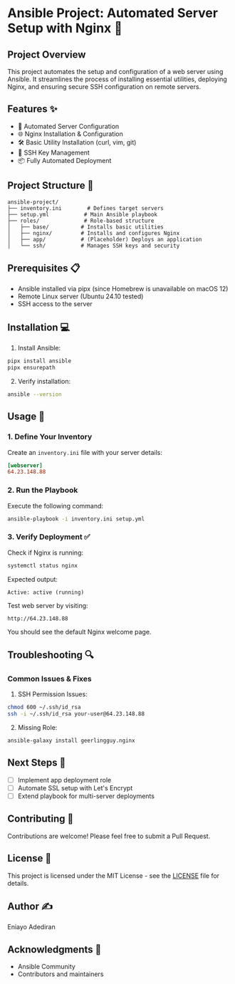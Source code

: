 # Ansible Project: Automated Server Setup with Nginx 🚀

## Project Overview
This project automates the setup and configuration of a web server using Ansible. It streamlines the process of installing essential utilities, deploying Nginx, and ensuring secure SSH configuration on remote servers.

## Features ✨
- 🔄 Automated Server Configuration
- 🌐 Nginx Installation & Configuration
- 🛠️ Basic Utility Installation (curl, vim, git)
- 🔑 SSH Key Management
- 📦 Fully Automated Deployment

## Project Structure 📁
```
ansible-project/
├── inventory.ini        # Defines target servers
├── setup.yml           # Main Ansible playbook
├── roles/              # Role-based structure
│   ├── base/          # Installs basic utilities
│   ├── nginx/         # Installs and configures Nginx
│   ├── app/           # (Placeholder) Deploys an application
│   └── ssh/           # Manages SSH keys and security
```

## Prerequisites 📋
- Ansible installed via pipx (since Homebrew is unavailable on macOS 12)
- Remote Linux server (Ubuntu 24.10 tested)
- SSH access to the server

## Installation 💻

1. Install Ansible:
```bash
pipx install ansible
pipx ensurepath
```

2. Verify installation:
```bash
ansible --version
```

## Usage 🔧

### 1. Define Your Inventory
Create an `inventory.ini` file with your server details:
```ini
[webserver]
64.23.148.88
```

### 2. Run the Playbook
Execute the following command:
```bash
ansible-playbook -i inventory.ini setup.yml
```

### 3. Verify Deployment ✅

Check if Nginx is running:
```bash
systemctl status nginx
```

Expected output:
```
Active: active (running)
```

Test web server by visiting:
```
http://64.23.148.88
```
You should see the default Nginx welcome page.

## Troubleshooting 🔍

### Common Issues & Fixes

1. SSH Permission Issues:
```bash
chmod 600 ~/.ssh/id_rsa
ssh -i ~/.ssh/id_rsa your-user@64.23.148.88
```

2. Missing Role:
```bash
ansible-galaxy install geerlingguy.nginx
```

## Next Steps 🎯
- [ ] Implement app deployment role
- [ ] Automate SSL setup with Let's Encrypt
- [ ] Extend playbook for multi-server deployments

## Contributing 🤝
Contributions are welcome! Please feel free to submit a Pull Request.

## License 📄
This project is licensed under the MIT License - see the [LICENSE](LICENSE) file for details.

## Author ✍️
Eniayo Adediran

## Acknowledgments 🙏
- Ansible Community
- Contributors and maintainers
